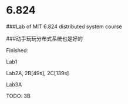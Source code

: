 # 6.824

###Lab of MIT 6.824 distributed system course

###动手玩玩分布式系统也是好的

Finished: 

Lab1 

Lab2A, 2B[49s], 2C[139s]

Lab3A

TODO: 3B 
